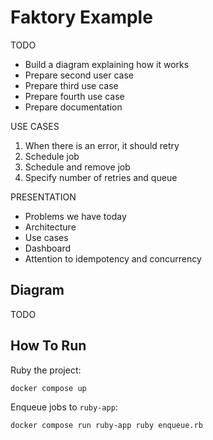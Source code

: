 # Faktory Example

TODO
- Build a diagram explaining how it works
- Prepare second user case
- Prepare third use case
- Prepare fourth use case
- Prepare documentation

USE CASES
1) When there is an error, it should retry
2) Schedule job
3) Schedule and remove job
4) Specify number of retries and queue

PRESENTATION
- Problems we have today
- Architecture
- Use cases
- Dashboard
- Attention to idempotency and concurrency

## Diagram

TODO

## How To Run

Ruby the project:

```
docker compose up
```

Enqueue jobs to `ruby-app`:

```
docker compose run ruby-app ruby enqueue.rb
```
